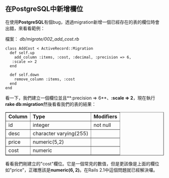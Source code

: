 ## 在PostgreSQL中新增欄位

在使用**PostgreSQL**有個bug，透過migration新增一個已經存在的表的欄位時會出錯，來看看範例：

檔案： *db/migrate/002\_add\_cost.rb*

	class AddCost < ActiveRecord::Migration
	  def self.up
	    add_column :items, :cost, :decimal, :precision => 6, 
	   :scale => 2
	  end

	  def self.down
	    remove_column :items, :cost
	  end
	end

看一下，我們建立一個欄位並且**:precision => 6**、**:scale => 2**，現在執行**rake db:migration**然後看看我們的表的結果：

<table border="1" cellspacing="0" cellpadding="5">
	<tr>
		<td><strong>Column</strong></td>
		<td><strong>Type</strong></td>
		<td><strong>Modifiers</strong></td>
	</tr>
	<tr>
		<td>id</td>
		<td>integer</td>
		<td>not null</td>
	</tr>
	<tr>
		<td>desc</td>
		<td>character varying(255)</td>
		<td></td>
	</tr>
	<tr>
		<td>price</td>
		<td>numeric(5,2)</td>
		<td></td>
	</tr>
	<tr>
		<td>cost</td>
		<td>numeric</td>
		<td></td>
	</tr>
</table>

看看我們剛建立的"cost"欄位。它是一個常見的數值，但是更該像是上面的欄位如"price"，正確應該是**numeric(6, 2)**。在Rails 2.1中這個問題就已經解決囉。